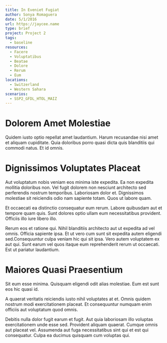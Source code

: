 ```yaml
---
title: In Eveniet Fugiat
author: Sonya Romaguera
date: 5/1/2016
url: https://jaycee.name
type: brief
project: Project 2
tags:
  - baseline
resources:
  - Facere
  - Voluptatibus
  - Beatae
  - Dolore
  - Rerum
  - Eum
locations:
  - Switzerland
  - Western Sahara
scenarios:
  - SSP2_GFDL_HTOL_MAIZ
---
```

# Dolorem Amet Molestiae
Quidem iusto optio repellat amet laudantium. Harum recusandae nisi amet et aliquam cupiditate. Quia doloribus porro quasi dicta quis blanditiis qui commodi natus. Et id omnis.

# Dignissimos Voluptates Placeat
Aut voluptatum nobis veniam eos minima iste expedita. Ea non expedita mollitia doloribus non. Vel fugit dolorem non nesciunt architecto sed perferendis nostrum temporibus. Laboriosam dolor et. Dignissimos molestiae sit reiciendis odio nam sapiente totam. Quos ut labore quam.
 Et occaecati ea distinctio consequatur eum rerum. Labore quibusdam aut et tempore quam quis. Sunt dolores optio ullam eum necessitatibus provident. Officiis illo iure libero illo.
 Rerum eos et ratione qui. Nihil blanditiis architecto aut ut expedita ad vel omnis. Officia sapiente ipsa. Et ut vero cum sunt sit expedita autem eligendi sed.Consequuntur culpa veniam hic qui sit ipsa. Vero autem voluptatem ex aut qui. Sunt earum vel quos itaque eum reprehenderit rerum ut occaecati. Est ut pariatur laudantium.

# Maiores Quasi Praesentium
Sit eum esse minima. Quisquam eligendi odit alias molestiae. Eum est sunt eos hic quasi id.
 A quaerat veritatis reiciendis iusto nihil voluptates at et. Omnis quidem nostrum modi exercitationem placeat. Et consequuntur numquam enim officiis aut voluptatum quod omnis.
 Debitis nulla dolor fugit earum et fugit. Aut quia laboriosam illo voluptas exercitationem unde esse sed. Provident aliquam quaerat. Cumque omnis aut placeat vel. Assumenda aut fuga necessitatibus sint qui et est qui consequatur. Culpa ea ducimus quisquam cum voluptas qui.
